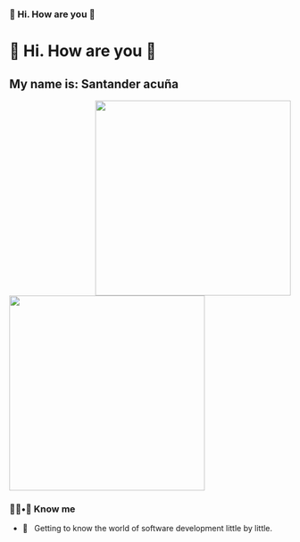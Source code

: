### 👋 Hi. How are you 👋
### <h1>👋 Hi. How are you 👋</h1>
<h2>My name is: Santander acuña</h2>
<img src="https://sdk.bitmoji.com/render/panel/e0c8b93f-c246-46e8-9db2-ec0cb01ec9eb-7e0808be-bd9e-4a41-bc70-28edb1a6a98b-v1.png?transparent=1&palette=1" width="350" align='right'>
<img src="https://sdk.bitmoji.com/render/panel/e0c8b93f-c246-46e8-9db2-ec0cb01ec9eb-7e0808be-bd9e-4a41-bc70-28edb1a6a98b-v1.png?transparent=1&palette=1" width="350" align='center'>

<h3> 🧑‍💻•👾 Know me </h3>

- 🤔 &nbsp; Getting to know the world of software development little by little.

